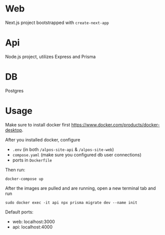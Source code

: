 # Web

Next.js project bootstrapped with `create-next-app`

# Api

Node.js project, utilizes Express and Prisma

# DB

Postgres

# Usage

Make sure to install docker first https://www.docker.com/products/docker-desktop.

After you installed docker, configure

- `.env` (in both `/alpos-site-api` & `/alpos-site-web`)
- `compose.yaml` (make sure you configured db user connections)
- ports in `Dockerfile`

Then run:

```
docker-compose up
```

After the images are pulled and are running, open a new terminal tab and run

```
sudo docker exec -it api npx prisma migrate dev --name init
```

Default ports:

- web: localhost:3000
- api: localhost:4000
